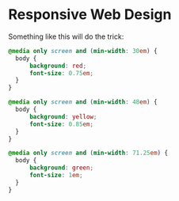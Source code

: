 # Responsive Web Design

Something like this will do the trick:

  ```css
@media only screen and (min-width: 30em) {
    body {
        background: red;
        font-size: 0.75em;
    }
}

@media only screen and (min-width: 48em) {
    body {
        background: yellow;
        font-size: 0.85em;
    }
}

@media only screen and (min-width: 71.25em) {
    body {
        background: green;
        font-size: 1em;
    }
}
  ```
